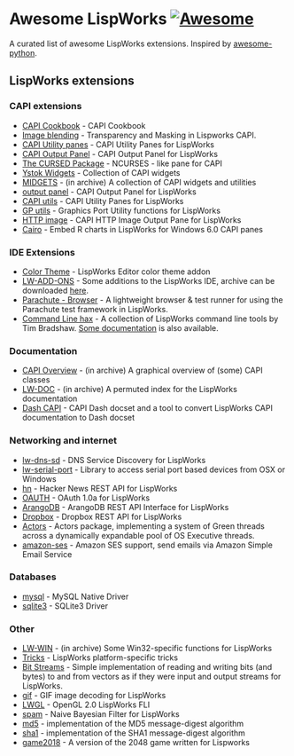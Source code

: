 # Awesome LispWorks [![Awesome](https://cdn.rawgit.com/sindresorhus/awesome/d7305f38d29fed78fa85652e3a63e154dd8e8829/media/badge.svg)](https://github.com/sindresorhus/awesome)

A curated list of awesome LispWorks extensions. Inspired by [awesome-python](https://github.com/vinta/awesome-python).


## LispWorks extensions

### CAPI extensions
- [CAPI Cookbook](http://capi.plasticki.com/) - CAPI Cookbook
- [Image blending](https://web.archive.org/web/20170628184342/http://wagerlabs.com/blog/2008/01/21/transparency-and-masking-in-lispworks-capi/) - Transparency and Masking in Lispworks CAPI.
- [CAPI Utility panes](https://github.com/massung/capi_utils) - CAPI Utility Panes for LispWorks
- [CAPI Output Panel](https://github.com/massung/output-panel) - CAPI Output Panel for LispWorks
- [The CURSED Package](https://github.com/massung/cursed) - NCURSES - like pane for CAPI
- [Ystok Widgets](http://lisp.ystok.ru/projects.html#ywidgets) - Collection of CAPI widgets
- [MIDGETS](http://weitz.de/files/lispOld.zip) - (in archive) A collection of CAPI widgets and utilities
- [output panel](https://github.com/massung/output-panel) - CAPI Output Panel for LispWorks
- [CAPI utils](https://github.com/massung/capi_utils) - CAPI Utility Panes for LispWorks
- [GP utils](https://github.com/massung/gp_utils) - Graphics Port Utility functions for LispWorks
- [HTTP image](https://github.com/massung/http-image) -  CAPI HTTP Image Output Pane for LispWorks
- [Cairo](https://github.com/ungil/Cairo) - Embed R charts in LispWorks for Windows 6.0 CAPI panes

### IDE Extensions
- [Color Theme](https://github.com/acelent/lw-editor-color-theme) - LispWorks Editor color theme addon
- [LW-ADD-ONS](https://common-lisp.net/~loliveira/ediware/lw-add-ons/_darcs/current/doc/) - Some additions to the LispWorks IDE, archive can be downloaded [here](http://weitz.de/files/lispOld.zip).
- [Parachute - Browser](https://github.com/julian-baldwin/parachute-browser) - A lightweight browser & test runner for using the Parachute test framework in LispWorks.
- [Command Line hax](https://github.com/tfeb/tfeb-lisp-implementation-hax) - A collection of LispWorks command line tools by Tim Bradshaw. [Some documentation](https://tfeb.github.io/tfeb-lisp-implementation-hax/lw/) is also available.

### Documentation
- [CAPI Overview](http://weitz.de/files/lispOld.zip) - (in archive) A graphical overview of (some) CAPI classes
- [LW-DOC](http://weitz.de/files/lispOld.zip) - (in archive) A permuted index for the LispWorks documentation
- [Dash CAPI](https://github.com/fourier/dash-capi) - CAPI Dash docset and a tool to convert LispWorks CAPI documentation to Dash docset

### Networking and internet
- [lw-dns-sd](https://github.com/tuscland/lw-dns-sd) - DNS Service Discovery for LispWorks
- [lw-serial-port](https://github.com/tuscland/lw-serial-port) - Library to access serial port based devices from OSX or Windows
- [hn](https://github.com/massung/hn) - Hacker News REST API for LispWorks
- [OAUTH](https://github.com/massung/oauth) - OAuth 1.0a for LispWorks
- [ArangoDB](https://github.com/massung/arangodb) -  ArangoDB REST API Interface for LispWorks
- [Dropbox](https://github.com/massung/dropbox) - Dropbox REST API for LispWorks
- [Actors](http://refined-audiometrics.com/tekram/Actors.zip) - Actors package, implementing a system of Green threads across a dynamically expandable pool of OS Executive threads.
- [amazon-ses](http://www.obrezan.com/lisp/aws-ses/index.htm) - Amazon SES support, send emails via Amazon Simple Email Service

### Databases
- [mysql](http://www.obrezan.com/lisp/mysql/index.htm) - MySQL Native Driver
- [sqlite3](http://www.obrezan.com/lisp/sqlite/index.htm) - SQLite3 Driver


### Other
- [LW-WIN](http://weitz.de/files/lispOld.zip) - (in archive) Some Win32-specific functions for LispWorks
- [Tricks](http://www.doremir.com/lisp/lispworks.php) - LispWorks platform-specific tricks
- [Bit Streams](https://github.com/massung/bit-stream) - Simple implementation of reading and writing bits (and bytes) to and from vectors as if they were input and output streams for LispWorks.
- [gif](https://github.com/massung/gif) - GIF image decoding for LispWorks
- [LWGL](https://github.com/massung/lwgl) - OpenGL 2.0 LispWorks FLI
- [spam](https://github.com/massung/spam) - Naive Bayesian Filter for LispWorks
- [md5](http://www.obrezan.com/lisp/md5/index.htm) - implementation of the MD5 message-digest algorithm
- [sha1](http://www.obrezan.com/lisp/sha1/index.htm) - implementation of the SHA1 message-digest algorithm
- [game2018](http://www.obrezan.com/lisp/2048/index.htm) - A version of the 2048 game written for Lispworks
     
